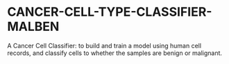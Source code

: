 # CANCER-CELL-TYPE-CLASSIFIER-MALBEN
A Cancer Cell Classifier: to build and train a model using human cell records, and classify cells to whether the samples are benign or malignant.
